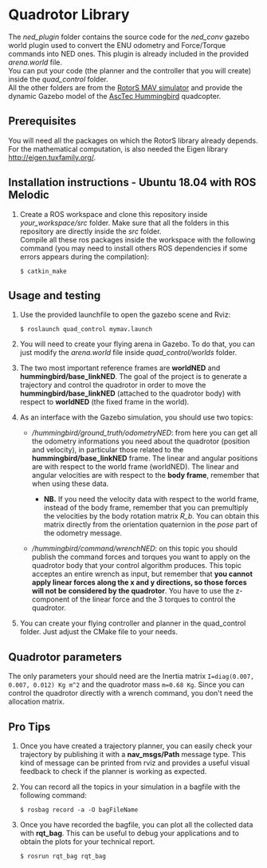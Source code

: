 # Quadrotor Library
The *ned_plugin* folder contains the source code for the *ned_conv* gazebo world plugin used to convert the ENU odometry and Force/Torque commands into NED ones. This plugin is already included in the provided *arena.world* file.  
You can put your code (the planner and the controller that you will create) inside the *quad_control* folder.  
All the other folders are from the [RotorS MAV simulator](https://github.com/ethz-asl/rotors_simulator) and provide the dynamic Gazebo model of the [AscTec Hummingbird](http://www.asctec.de/en/uav-uas-drone-products/asctec-hummingbird/) quadcopter.

## Prerequisites
You will need all the packages on which the RotorS library already depends.
For the mathematical computation, is also needed the Eigen library http://eigen.tuxfamily.org/.

## Installation instructions - Ubuntu 18.04 with ROS Melodic
 1. Create a ROS workspace and clone this repository inside *your_workspace/src* folder. Make sure that all the folders in this repository are directly inside the *src* folder.  
    Compile all these ros packages inside the workspace with the following command (you may need to install others ROS dependencies if some errors appears during the compilation):
    ```
    $ catkin_make
    ```

## Usage and testing
 1. Use the provided launchfile to open the gazebo scene and Rviz:
    ```
    $ roslaunch quad_control mymav.launch
    ```

 2. You will need to create your flying arena in Gazebo. To do that, you can just modify the *arena.world* file inside *quad_control/worlds* folder.

 3. The two most important reference frames are **worldNED** and **hummingbird/base_linkNED**. The goal of the project is to generate a trajectory and control the quadrotor in order to move the **hummingbird/base_linkNED** (attached to the quadrotor body) with respect to **worldNED** (the fixed frame in the world).

 4. As an interface with the Gazebo simulation, you should use two topics:
    * */hummingbird/ground_truth/odometryNED*: from here you can get all the odometry informations you need about the quadrotor (position and velocity), in particular those related to the **hummingbird/base_linkNED** frame. The linear and angular positions are with respect to the world frame (worldNED). The linear and angular velocities are with respect to the **body frame**, remember that when using these data.
      - **NB.** If you need the velocity data with respect to the world frame, instead of the body frame, remember that you can premultiply the velocities by the body rotation matrix *R_b*. You can obtain this matrix directly from the orientation quaternion in the *pose* part of the odometry message.
    
    * */hummingbird/command/wrenchNED*: on this topic you should publish the command forces and torques you want to apply on the quadrotor body that your control algorithm produces. This topic acceptes an entire wrench as input, but remember that **you cannot apply linear forces along the x and y directions, so those forces will not be considered by the quadrotor**. You have to use the z-component of the linear force and the 3 torques to control the quadrotor.

5. You can create your flying controller and planner in the quad_control folder. Just adjust the CMake file to your needs.

## Quadrotor parameters
 The only parameters your should need are the Inertia matrix `I=diag(0.007, 0.007, 0.012) Kg m^2` and the quadrotor mass `m=0.68 Kg`. Since you can control the quadrotor directly with a wrench command, you don't need the allocation matrix.

## Pro Tips

  1. Once you have created a trajectory planner, you can easily check your trajectory by publishing it with a **nav_msgs/Path** message type. This kind of message can be printed from rviz and provides a useful visual feedback to check if the planner is working as expected.

  2. You can record all the topics in your simulation in a bagfile with the following command:
     ```
     $ rosbag record -a -O bagFileName
     ```

  3. Once you have recorded the bagfile, you can plot all the collected data with **rqt_bag**. This can be useful to debug your applications and to obtain the plots for your technical report.
     ```
     $ rosrun rqt_bag rqt_bag
     ```

